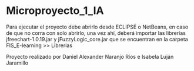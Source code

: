 # Microproyecto_1_IA
 
Para ejecutar el proyecto debe abrirlo desde ECLIPSE o NetBeans, en caso de que no corra con solo abrirlo, una vez ahí, deberá importar las librerías jfreechart-1.0.19.jar y jFuzzyLogic_core.jar que se encuentran en la carpeta FIS_E-learning >> Librerias

Proyecto realizado por Daniel Alexander Naranjo Ríos e Isabela Luján Jaramillo
